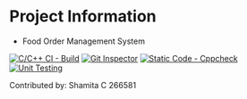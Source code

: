 # Project Information

* Food Order Management System

[![C/C++ CI - Build](https://github.com/Shamita29/LTTSminiproject/actions/workflows/C-build.yml/badge.svg?branch=main)](https://github.com/Shamita29/LTTSminiproject/actions/workflows/C-build.yml)
[![Git Inspector](https://github.com/Shamita29/LTTSminiproject/actions/workflows/GitInspector.yml/badge.svg?branch=main)](https://github.com/Shamita29/LTTSminiproject/actions/workflows/GitInspector.yml)
[![Static Code - Cppcheck](https://github.com/Shamita29/LTTSminiproject/actions/workflows/CppCheck.yml/badge.svg?branch=main)](https://github.com/Shamita29/LTTSminiproject/actions/workflows/CppCheck.yml)
[![Unit Testing](https://github.com/Shamita29/LTTSminiproject/actions/workflows/unitTesting.yml/badge.svg?branch=main)](https://github.com/Shamita29/LTTSminiproject/actions/workflows/unitTesting.yml)


Contributed by: Shamita C 266581

